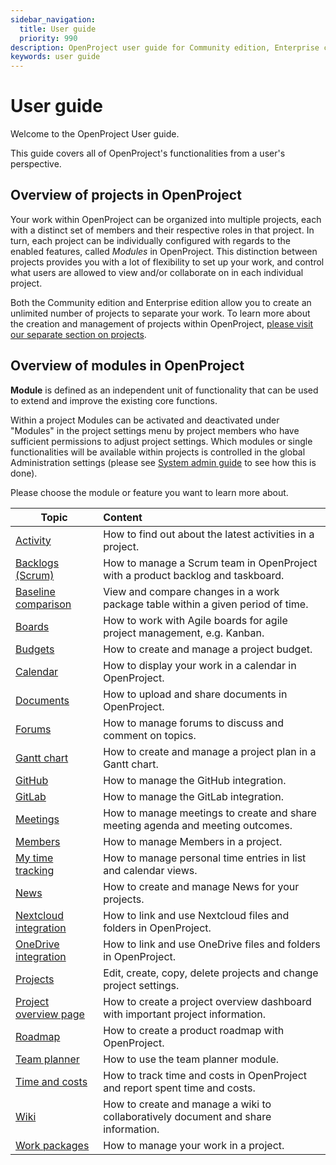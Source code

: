 ```yaml
---
sidebar_navigation:
  title: User guide
  priority: 990
description: OpenProject user guide for Community edition, Enterprise cloud and Enterprise on-premises.
keywords: user guide
---
```

# User guide

Welcome to the OpenProject User guide.

This guide covers all of OpenProject's functionalities from a user's perspective.

## Overview of projects in OpenProject

Your work within OpenProject can be organized into multiple projects, each with a distinct set of members and their respective roles in that project.  In turn, each project can be individually configured with regards to the enabled features, called *Modules* in OpenProject. This distinction between projects provides you with a lot of flexibility to set up your work, and control what users are allowed to view and/or collaborate on in each individual project.

Both the Community edition and Enterprise edition allow you to create an unlimited number of projects to separate your work. To learn more about the creation and management of projects within OpenProject, [please visit our separate section on projects](projects/).

## Overview of modules in OpenProject

<div class="glossary">

**Module** is defined as an independent unit of functionality that can be used to extend and improve the existing core functions.

</div>

Within a project Modules can be activated and deactivated under "Modules" in the project settings menu by project members who have sufficient permissions to adjust project settings. Which modules or single functionalities will be available within projects is controlled in the global Administration settings (please see [System admin guide](../system-admin-guide/projects) to see how this is done).

Please choose the module or feature you want to learn more about.

| Topic                                                               | Content                                                                            |
|---------------------------------------------------------------------|:-----------------------------------------------------------------------------------|
| [Activity](activity)                                                | How to find out about the latest activities in a project.                          |
| [Backlogs (Scrum)](backlogs-scrum)                                  | How to manage a Scrum team in OpenProject with a product backlog and taskboard.    |
| [Baseline comparison](work-packages/baseline-comparison)            | View and compare changes in a work package table within a given period of time.    |
| [Boards](agile-boards)                                              | How to work with Agile boards for agile project management, e.g. Kanban.           |
| [Budgets](budgets)                                                  | How to create and manage a project budget.                                         |
| [Calendar](calendar)                                                | How to display your work in a calendar in OpenProject.                             |
| [Documents](documents)                                              | How to upload and share documents in OpenProject.                                  |
| [Forums](forums)                                                    | How to manage forums to discuss and comment on topics.                             |
| [Gantt chart](gantt-chart)                                          | How to create and manage a project plan in a Gantt chart.                          |
| [GitHub](../system-admin-guide/integrations/github-integration/)    | How to manage the GitHub integration.                                              |
| [GitLab](../system-admin-guide/integrations/gitlab-integration/)    | How to manage the GitLab integration.                                              |
| [Meetings](meetings)                                                | How to manage meetings to create and share meeting agenda and meeting outcomes.    |
| [Members](members)                                                  | How to manage Members in a project.                                                |
| [My time tracking](./time-and-costs/my-time-tracking)               | How to manage personal time entries in list and calendar views.                    |
| [News](news)                                                        | How to create and manage News for your projects.                                   |
| [Nextcloud integration](./file-management/nextcloud-integration)    | How to link and use Nextcloud files and folders in OpenProject.                    |
| [OneDrive integration](./file-management/one-drive-integration)     | How to link and use OneDrive files and folders in OpenProject.                     |
| [Projects](projects)                                                | Edit, create, copy, delete projects and change project settings.                   |
| [Project overview page](project-overview)                           | How to create a project overview dashboard with important project information.     |
| [Roadmap](roadmap)                                                  | How to create a product roadmap with OpenProject.                                  |
| [Team planner](team-planner)                                        | How to use the team planner module.                                                |
| [Time and costs](time-and-costs)                                    | How to track time and costs in OpenProject and report spent time and costs.        |
| [Wiki](wiki)                                                        | How to create and manage a wiki to collaboratively document and share information. |
| [Work packages](work-packages)                                      | How to manage your work in a project.                                              |
